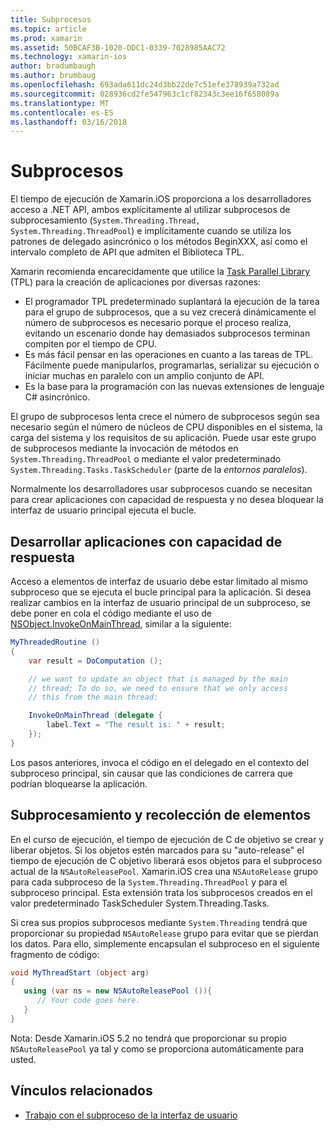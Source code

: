 ```yaml
---
title: Subprocesos
ms.topic: article
ms.prod: xamarin
ms.assetid: 50BCAF3B-1020-DDC1-0339-7028985AAC72
ms.technology: xamarin-ios
author: bradumbaugh
ms.author: brumbaug
ms.openlocfilehash: 693ada611dc24d3bb22de7c51efe378939a732ad
ms.sourcegitcommit: 028936cd2fe547963c1cf82343c3ee16f658089a
ms.translationtype: MT
ms.contentlocale: es-ES
ms.lasthandoff: 03/16/2018
---
```

# <a name="threading"></a>Subprocesos

El tiempo de ejecución de Xamarin.iOS proporciona a los desarrolladores acceso a .NET API, ambos explícitamente al utilizar subprocesos de subprocesamiento (`System.Threading.Thread, System.Threading.ThreadPool`) e implícitamente cuando se utiliza los patrones de delegado asincrónico o los métodos BeginXXX, así como el intervalo completo de API que admiten el Biblioteca TPL.



Xamarin recomienda encarecidamente que utilice la [Task Parallel Library](http://msdn.microsoft.com/en-us/library/dd460717.aspx) (TPL) para la creación de aplicaciones por diversas razones:
-  El programador TPL predeterminado suplantará la ejecución de la tarea para el grupo de subprocesos, que a su vez crecerá dinámicamente el número de subprocesos es necesario porque el proceso realiza, evitando un escenario donde hay demasiados subprocesos terminan compiten por el tiempo de CPU. 
-  Es más fácil pensar en las operaciones en cuanto a las tareas de TPL. Fácilmente puede manipularlos, programarlas, serializar su ejecución o iniciar muchas en paralelo con un amplio conjunto de API. 
-  Es la base para la programación con las nuevas extensiones de lenguaje C# asincrónico. 


El grupo de subprocesos lenta crece el número de subprocesos según sea necesario según el número de núcleos de CPU disponibles en el sistema, la carga del sistema y los requisitos de su aplicación. Puede usar este grupo de subprocesos mediante la invocación de métodos en `System.Threading.ThreadPool` o mediante el valor predeterminado `System.Threading.Tasks.TaskScheduler` (parte de la *entornos paralelos*).

Normalmente los desarrolladores usar subprocesos cuando se necesitan para crear aplicaciones con capacidad de respuesta y no desea bloquear la interfaz de usuario principal ejecuta el bucle.

 <a name="Developing_Responsive_Applications" />


## <a name="developing-responsive-applications"></a>Desarrollar aplicaciones con capacidad de respuesta

Acceso a elementos de interfaz de usuario debe estar limitado al mismo subproceso que se ejecuta el bucle principal para la aplicación. Si desea realizar cambios en la interfaz de usuario principal de un subproceso, se debe poner en cola el código mediante el uso de [NSObject.InvokeOnMainThread](https://developer.xamarin.com/api/type/Foundation.NSObject/), similar a la siguiente:

```csharp
MyThreadedRoutine ()  
{  
    var result = DoComputation ();  

    // we want to update an object that is managed by the main
    // thread; To do so, we need to ensure that we only access
    // this from the main thread:

    InvokeOnMainThread (delegate {  
        label.Text = "The result is: " + result;  
    });
}
```

Los pasos anteriores, invoca el código en el delegado en el contexto del subproceso principal, sin causar que las condiciones de carrera que podrían bloquearse la aplicación.

 <a name="Threading_and_Garbage_Collection" />


## <a name="threading-and-garbage-collection"></a>Subprocesamiento y recolección de elementos

En el curso de ejecución, el tiempo de ejecución de C de objetivo se crear y liberar objetos. Si los objetos estén marcados para su "auto-release" el tiempo de ejecución de C objetivo liberará esos objetos para el subproceso actual de la `NSAutoReleasePool`. Xamarin.iOS crea una `NSAutoRelease` grupo para cada subproceso de la `System.Threading.ThreadPool` y para el subproceso principal. Esta extensión trata los subprocesos creados en el valor predeterminado TaskScheduler System.Threading.Tasks.

Si crea sus propios subprocesos mediante `System.Threading` tendrá que proporcionar su propiedad `NSAutoRelease` grupo para evitar que se pierdan los datos. Para ello, simplemente encapsulan el subproceso en el siguiente fragmento de código:

```csharp
void MyThreadStart (object arg)
{
   using (var ns = new NSAutoReleasePool ()){
      // Your code goes here.
   }
}
```

Nota: Desde Xamarin.iOS 5.2 no tendrá que proporcionar su propio `NSAutoReleasePool` ya tal y como se proporciona automáticamente para usted.


## <a name="related-links"></a>Vínculos relacionados

- [Trabajo con el subproceso de la interfaz de usuario](~/ios/user-interface/ios-ui/ui-thread.md)
